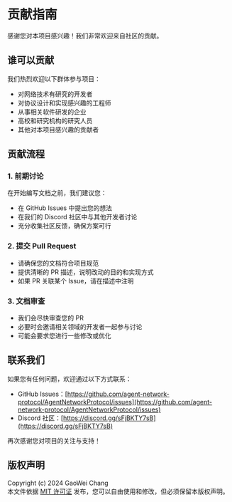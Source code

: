 # 贡献指南

感谢您对本项目感兴趣！我们非常欢迎来自社区的贡献。

## 谁可以贡献

我们热烈欢迎以下群体参与项目：
- 对网络技术有研究的开发者
- 对协议设计和实现感兴趣的工程师
- 从事相关软件研发的企业
- 高校和研究机构的研究人员
- 其他对本项目感兴趣的贡献者

## 贡献流程

### 1. 前期讨论
在开始编写文档之前，我们建议您：
- 在 GitHub Issues 中提出您的想法
- 在我们的 Discord 社区中与其他开发者讨论
- 充分收集社区反馈，确保方案可行

### 2. 提交 Pull Request
- 请确保您的文档符合项目规范
- 提供清晰的 PR 描述，说明改动的目的和实现方式
- 如果 PR 关联某个 Issue，请在描述中注明

### 3. 文档审查
- 我们会尽快审查您的 PR
- 必要时会邀请相关领域的开发者一起参与讨论
- 可能会要求您进行一些修改或优化

## 联系我们

如果您有任何问题，欢迎通过以下方式联系：
- GitHub Issues：[https://github.com/agent-network-protocol/AgentNetworkProtocol/issues](https://github.com/agent-network-protocol/AgentNetworkProtocol/issues)
- Discord 社区：[https://discord.gg/sFjBKTY7sB](https://discord.gg/sFjBKTY7sB)  

再次感谢您对项目的关注与支持！

## 版权声明  
Copyright (c) 2024 GaoWei Chang  
本文件依据 [MIT 许可证](./LICENSE) 发布，您可以自由使用和修改，但必须保留本版权声明。  
